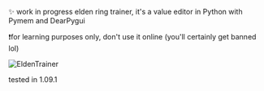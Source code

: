 ✨ work in progress elden ring trainer, it's a value editor in Python with Pymem and DearPygui

❗for learning purposes only, don't use it online (you'll certainly get banned lol)


![EldenTrainer](https://github.com/Avenyyr/Elden-Trainer/assets/78681049/33d91b79-7bfb-4c2a-93a9-ea6e0780db3e)


tested in 1.09.1

